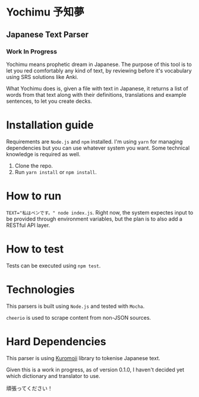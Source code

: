# Yochimu 予知夢
## Japanese Text Parser
### Work In Progress

Yochimu means prophetic dream in Japanese. The purpose of this tool is to let you red comfortably any kind of text, by reviewing before it's vocabulary using SRS solutions like Anki.

What Yochimu does is, given a file with text in Japanese, it returns a list of words from that text along with their definitions, translations and example sentences, to let you create decks.

# Installation guide

Requirements are `Node.js` and `npm` installed. I'm using `yarn` for managing dependencies but you can use whatever system you want. Some technical knowledge is required as well.

1. Clone the repo.
2. Run `yarn install` or `npm install`.

# How to run

```TEXT="私はペンです。" node index.js```. Right now, the system expectes input to be provided through environment variables, but the plan is to also add a RESTful API layer.

# How to test

Tests can be executed using `npm test`.

# Technologies

This parsers is built using `Node.js` and tested with `Mocha`.

`cheerio` is used to scrape content from non-JSON sources.

# Hard Dependencies

This parser is using [Kuromoji](https://github.com/takuyaa/kuromoji.js) library to tokenise Japanese text.

Given this is a work in progress, as of version 0.1.0, I haven't decided yet which dictionary and translator to use.

頑張ってください！
